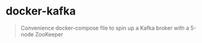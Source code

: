 # docker-kafka

> Convenience docker-compose file to spin up a Kafka broker with a 5-node ZooKeeper
